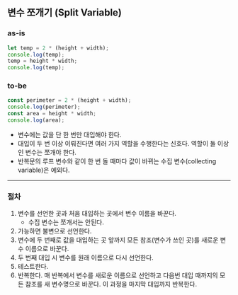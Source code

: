 ## 변수 쪼개기 (Split Variable)

### as-is
```javascript
let temp = 2 * (height + width);
console.log(temp);
temp = height * width;
console.log(temp);
```

### to-be
```javascript
const perimeter = 2 * (height + width);
console.log(perimeter);
const area = height * width;
console.log(area);
```

* 변수에는 값을 단 한 번만 대입해야 한다.
* 대입이 두 번 이상 이뤄진다면 여러 가지 역할을 수행한다는 신호다. 역할이 둘 이상인 변수는 쪼개야 한다.
* 반복문의 루프 변수와 같이 한 번 돌 때마다 값이 바뀌는 수집 변수(collecting variable)은 예외다.

- - -

### 절차
1. 변수를 선언한 곳과 처음 대입하는 곳에서 변수 이름을 바꾼다.
   * 수집 변수는 쪼개서는 안된다.
2. 가능하면 불변으로 선언한다.
3. 변수에 두 번째로 값을 대입하는 곳 앞까지 모든 참조(변수가 쓰인 곳)를 새로운 변수 이름으로 바꾼다.
4. 두 번째 대입 시 변수를 원래 이름으로 다시 선언한다.
5. 테스트한다.
6. 반복한다. 매 반복에서 변수를 새로운 이름으로 선언하고 다음번 대입 때까지의 모든 참조를 새 변수명으로 바꾼다. 이 과정을 마지막 대입까지 반복한다.
